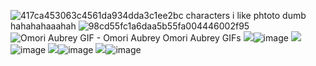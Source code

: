 ![417ca453063c4561da934dda3c1ee2bc](https://github.com/grellified/grellified/assets/151553194/757f4ef4-53f0-46e8-89ff-26ba900dc877) characters i like phtoto dumb hahahahaaahah
![98cd55fc1a6daa5b55fa004446002f95](https://github.com/grellified/grellified/assets/151553194/d008e071-78a8-40f6-86c7-3383599183c7)
<img src="https://media1.tenor.com/m/RFeoDrDfv2AAAAAC/omori-aubrey.gif" alt="Omori Aubrey GIF - Omori Aubrey Omori Aubrey GIFs"/>
<img src="blob:chrome-untrusted://media-app/b8719a51-3b33-4469-8671-c83f4e287601" >![image](https://github.com/grellified/grellified/assets/151553194/e57f149b-415b-439e-985d-d4654fad8204)
<img src="blob:chrome-untrusted://media-app/043c11e6-9f69-4b07-860a-02a2d06a1b86" />![image](https://github.com/grellified/grellified/assets/151553194/0d17e2b0-c3f6-41ee-a07b-e4d4419773c3)
<img src="blob:chrome-untrusted://media-app/2cb82afb-c14b-4a7c-bb41-ce6aceaeab18" />![image](https://github.com/grellified/grellified/assets/151553194/c590de29-da67-4144-aff8-b3cb9833a640)
<img src="blob:chrome-untrusted://media-app/106c6c27-a4bd-49e6-af44-897fc936f6c1" />![image](https://github.com/grellified/grellified/assets/151553194/8aca20e0-ba9c-4a62-b140-0bfcd0e97acf)



